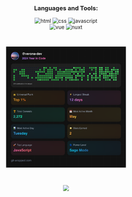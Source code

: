 <div align="center">

  <h3>Languages and Tools:</h3>

  <div>
    <img src="https://www.vectorlogo.zone/logos/w3_html5/w3_html5-ar21~bgwhite.svg" alt="html" width="100" height="50"/> 
    <img src="https://www.vectorlogo.zone/logos/w3_css/w3_css-ar21~bgwhite.svg" alt="css" width="100" height="50"/> 
    <img src="https://www.vectorlogo.zone/logos/javascript/javascript-ar21~bgwhite.svg" alt="javascript" width="100" height="50"/> 
  </div>

  <div>
    <img src="https://www.vectorlogo.zone/logos/vuejs/vuejs-ar21~bgwhite.svg" alt="vue" width="100" height="50"/> 
    <img src="https://www.vectorlogo.zone/logos/nuxtjs/nuxtjs-ar21~bgwhite.svg" alt="nuxt" width="100" height="50"/> 
  </div>
  
  &nbsp;
  
  <img src="git-wrapped-verona-dev.png" width="65%" height="65%">

  &nbsp;

  ![](https://visitor-badge.laobi.icu/badge?page_id=verona-hub.verona-hub)
</div>


  

